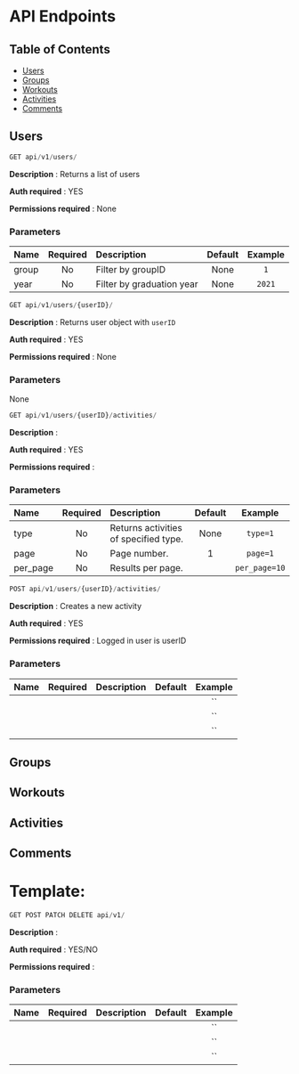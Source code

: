 # API Endpoints
## Table of Contents
- [Users](#users)
- [Groups](#groups)
- [Workouts](#workouts)
- [Activities](#activities)
- [Comments](#comments)
## Users
```python
GET api/v1/users/
```
**Description** : Returns a list of users

**Auth required** : YES

**Permissions required** : None

### Parameters
|  Name | Required |            Description            | Default | Example |
|:------|:--------:|:----------------------------------|:-------:|:-------:|
| group | No       | Filter by groupID                 | None    | `1`     |
| year  | No       | Filter by graduation year         | None    | `2021`  |

```python
GET api/v1/users/{userID}/
```
**Description** : Returns user object with `userID`

**Auth required** : YES

**Permissions required** : None

### Parameters
None

```python
GET api/v1/users/{userID}/activities/
```
**Description** : 

**Auth required** : YES

**Permissions required** : 

### Parameters
|  Name    | Required |              Description              | Default | Example |
|:---------|:--------:|:--------------------------------------|:-------:|:-------:|
|  type    | No       | Returns activities of specified type. | None    | `type=1` |
|  page    | No       | Page number.                          | 1       | `page=1`      |
| per_page | No       | Results per page.                     |         | `per_page=10`      |

```python
POST api/v1/users/{userID}/activities/
```
**Description** : Creates a new activity

**Auth required** : YES

**Permissions required** : Logged in user is userID

### Parameters
|  Name | Required |            Description            | Default | Example |
|:------|:--------:|:----------------------------------|:-------:|:-------:|
|       |          |                                   |         | ``      |
|       |          |                                   |         | ``      |
|       |          |                                   |         | ``      |


## Groups
## Workouts
## Activities
## Comments





# Template:
```python
GET POST PATCH DELETE api/v1/
```
**Description** : 

**Auth required** : YES/NO

**Permissions required** : 

### Parameters
|  Name | Required |            Description            | Default | Example |
|:------|:--------:|:----------------------------------|:-------:|:-------:|
|       |          |                                   |         | ``      |
|       |          |                                   |         | ``      |
|       |          |                                   |         | ``      |
